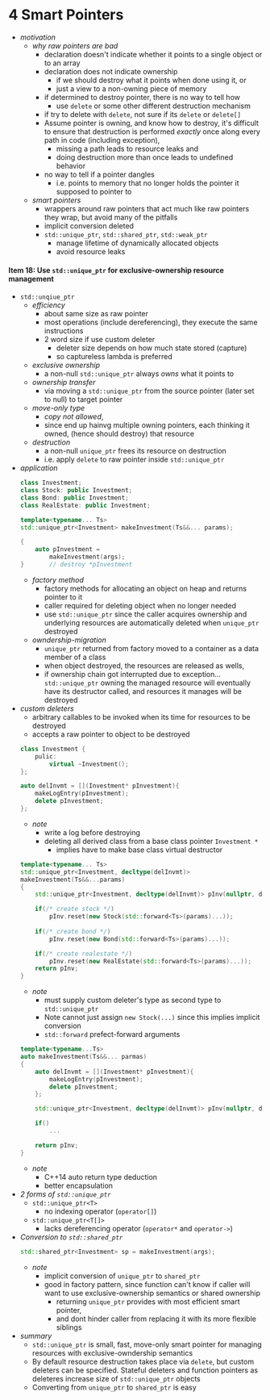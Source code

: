 # 4 Smart Pointers 


+ _motivation_ 
    + _why raw pointers are bad_
        + declaration doesn't indicate whether it points to a single object or to an array 
        + declaration does not indicate ownership 
            + if we should destroy what it points when done using it, or
            + just a view to a non-owning piece of memory 
        + if determined to destroy pointer, there is no way to tell how
            + use `delete` or some other different destruction mechanism
        + if try to delete with `delete`, not sure if its `delete` or `delete[]`
        + Assume pointer is owning, and know how to destroy, it's difficult to ensure that destruction is performed _exactly_ once along every path in code (including exception), 
            + missing a path leads to resource leaks and 
            + doing destruction more than once leads to undefined behavior
        + no way to tell if a pointer dangles 
            + i.e. points to memory that no longer holds the pointer it supposed to pointer to 
    + _smart pointers_  
        + wrappers around raw pointers that act much like raw pointers they wrap, but avoid many of the pitfalls
        + implicit conversion deleted
        + `std::unique_ptr`, `std::shared_ptr`, `std::weak_ptr`
            + manage lifetime of dynamically allocated objects
            + avoid resource leaks 



#### Item 18: Use `std::unique_ptr` for exclusive-ownership resource management 


+ `std::unqiue_ptr`
    + _efficiency_ 
        + about same size as raw pointer 
        + most operations (include dereferencing), they execute the same instructions
        + 2 word size if use custom deleter
            + deleter size depends on how much state stored  (capture)
            + so captureless lambda is preferred
    + _exclusive ownership_  
        + a non-null `std::unique_ptr` always _owns_ what it points to 
    + _ownership transfer_
        + via moving a `std::unique_ptr` from the source pointer (later set to null) to target pointer
    + _move-only type_
        + _copy not allowed_,
        +  since end up hainvg multiple owning pointers, each thinking it owned, (hence should destroy) that resource
    + _destruction_ 
        + a non-null `unique_ptr` frees its resource on destruction
        + i.e. apply `delete` to raw pointer inside `std::unique_ptr`
+ _application_ 
    ```cpp 
    class Investment;
    class Stock: public Investment;
    class Bond: public Investment;
    class RealEstate: public Investment;

    template<typename... Ts>
    std::unique_ptr<Investment> makeInvestment(Ts&&... params);

    {
        auto pInvestment = 
            makeInvestment(args);      
    }       // destroy *pInvestment
    ```
    + _factory method_
        + factory methods for allocating an object on heap and returns pointer to it
        + caller required for deleting object when no longer needed
        + use `std::unique_ptr` since the caller acquires ownership and underlying resources are automatically deleted when `unique_ptr` destroyed
    + _owndership-migration_
        + `unique_ptr` returned from factory moved to a container as a data member of a class
        + when object destroyed, the resources are released as wells, 
        + if ownership chain got interrupted due to exception... `std::unique_ptr` owning the managed resource will eventually have its destructor called, and resources it manages will be destroyed
+ _custom deleters_ 
    + arbitrary callables to be invoked when its time for resources to be destroyed
    + accepts a raw pointer to object to be destroyed
    ```cpp 
    class Investment {
        pulic:
            virtual ~Investment();
    };

    auto delInvmt = [](Investment* pInvestment){
        makeLogEntry(pInvestment);
        delete pInvestment;
    };
    ```
    + _note_
        + write a log before destroying 
        + deleting all derived class from a base class pointer `Investment *`
            + implies have to make base class virtual destructor
    ```cpp
    template<typename... Ts>
    std::unique_ptr<Investment, decltype(delInvmt)>
    makeInvestment(Ts&&...params)
    {
        std::unique_ptr<Investment, decltype(delInvmt)> pInv(nullptr, delInvmt);

        if(/* create stock */)
            pInv.reset(new Stock(std::forward<Ts>(params)...));
        
        if(/* create bond */)
            pInv.reset(new Bond(std::forward<Ts>(params)...));

        if(/* create realestate */)
            pInv.reset(new RealEstate(std::forward<Ts>(params)...));
        return pInv;
    }
    ```
    + _note_
        + must supply custom deleter's type as second type to `std::unique_ptr`
        + Note cannot just assign `new Stock(...)` since this implies implicit conversion
        + `std::forward` prefect-forward arguments 
    ```cpp 
    template<typename...Ts>
    auto makeInvestment(Ts&&... parmas)
    {
        auto delInvmt = [](Investment* pInvestment){
            makeLogEntry(pInvestment);
            delete pInvestment;
        };

        std::unique_ptr<Investment, decltype(delInvmt)> pInv(nullptr, delInvmt);

        if()
            ...

        return pInv;
    }
    ```
    + _note_    
        + C++14 auto return type deduction 
        + better encapsulation
+ _2 forms of `std::unique_ptr`_
    + `std::unique_ptr<T>`
        + no indexing operator (`operator[]`)
    + `std::unique_ptr<T[]>`
        + lacks dereferencing operator (`operator*` and `operator->`)
+ _Conversion to `std::shared_ptr`_ 
    ```cpp 
    std::shared_ptr<Investment> sp = makeInvestment(args);      
    ```
    + _note_
        + implicit conversion of `unique_ptr` to `shared_ptr`
        + good in factory pattern, since function can't know if caller will want to use exclusive-ownership semantics or shared ownership
            + returning `unique_ptr` provides with most efficient smart pointer,
            + and dont hinder caller from replacing it with its more flexible siblings 
+ _summary_ 
    + `std::unique_ptr` is small, fast, move-only smart pointer for managing resources with exclusive-owndership semantics 
    +  By default resource destruction takes place via `delete`, but custom deleters can be specified. Stateful deleters and function pointers as deleteres increase size of `std::unique_ptr` objects 
    + Converting from `unique_ptr` to `shared_ptr` is easy
        
    